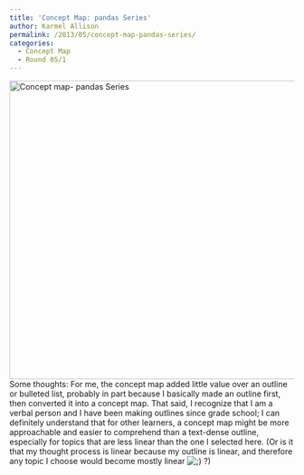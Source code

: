 ```yaml
---
title: 'Concept Map: pandas Series'
author: Karmel Allison
permalink: /2013/05/concept-map-pandas-series/
categories:
  - Concept Map
  - Round 05/1
---
```

[<img class="alignnone size-large wp-image-2779" alt="Concept map- pandas Series" src="http://teaching.software-carpentry.org/wp-content/uploads/2013/05/Concept-map-pandas-Series-1024x765.png" width="707" height="528" />][1]Some thoughts: For me, the concept map added little value over an outline or bulleted list, probably in part because I basically made an outline first, then converted it into a concept map. That said, I recognize that I am a verbal person and I have been making outlines since grade school; I can definitely understand that for other learners, a concept map might be more approachable and easier to comprehend than a text-dense outline, especially for topics that are less linear than the one I selected here. (Or is it that my thought process is linear because my outline is linear, and therefore any topic I choose would become mostly linear <img src="http://localhost:8080/wp-includes/images/smilies/icon_wink.gif" alt=";)" class="wp-smiley" /> ?)

 [1]: http://teaching.software-carpentry.org/wp-content/uploads/2013/05/Concept-map-pandas-Series.png
